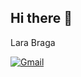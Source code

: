 ## Hi there 👋

Lara Braga

[![Gmail](https://img.shields.io/badge/Gmail-D14836?logo=gmail&logoColor=white)](mailto:@gmail.com)

<!--
**llgab/llgab** is a ✨ _special_ ✨ repository because its `README.md` (this file) appears on your GitHub profile.

Here are some ideas to get you started:

- 🔭 I’m currently working on ...
- 🌱 I’m currently learning ...
- 👯 I’m looking to collaborate on ...
- 🤔 I’m looking for help with ...
- 💬 Ask me about ...
- 📫 How to reach me: ...
- 😄 Pronouns: ...
- ⚡ Fun fact: ...

https://github.com/inttter/md-badges/tree/main
https://github.com/marwin1991/profile-technology-icons/blob/main/README.md
-->
